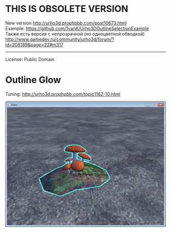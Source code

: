 # THIS IS OBSOLETE VERSION

New version http://urho3d.prophpbb.com/post10673.html <br>
Example: https://github.com/1vanK/Urho3DOutlineSelectionExample <br>
Также есть версия с непрозрачной (но одноцветной обводкой) http://www.gamedev.ru/community/urho3d/forum/?id=208189&page=22#m317

-------------------------------------------------------

License: Public Domain

# Outline Glow

Tuning: http://urho3d.prophpbb.com/topic1162-10.html

![screencolorlines](https://github.com/1vanK/Urho3DOutline/blob/master/Screen.png?raw=true)
